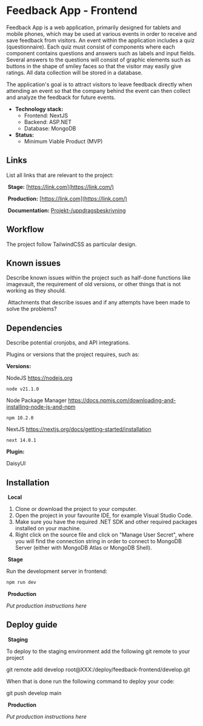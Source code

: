 # Feedback App - Frontend

Feedback App is a web application, primarily designed for tablets and mobile phones, which may be used at various events in order to receive and save feedback from visitors. An event within the application includes a quiz (questionnaire). Each quiz must consist of components where each component contains questions and answers such as labels and input fields. Several answers to the questions will consist of graphic elements such as buttons in the shape of smiley faces so that the visitor may easily give ratings. All data collection will be stored in a database.

The application's goal is to attract visitors to leave feedback directly when attending an event so that the company behind the event can then collect and analyze the feedback for future events.

- **Technology stack:**
  - Frontend: NextJS
  - Backend: ASP.NET
  - Database: MongoDB
- **Status:**
  - Minimum Viable Product (MVP)

## Links

List all links that are relevant to the project:

 **Stage:** [https://link.com](https://link.com/)

 **Production:** [https://link.com](https://link.com/)

 **Documentation:** [Projekt-/uppdragsbeskrivning](https://docs.google.com/document/d/19zAO1PriTVxl6i7iD281WbNL0A0IVfryblzyXN0gTjU/edit?usp=sharing)

## Workflow

The project follow TailwindCSS as particular design.

## Known issues

Describe known issues within the project such as half-done functions like imagevault, the requirement of old versions, or other things that is not working as they should.

 Attachments that describe issues and if any attempts have been made to solve the problems?

## Dependencies

Describe potential cronjobs, and API integrations.

Plugins or versions that the project requires, such as:

**Versions:**

NodeJS
https://nodejs.org

    node v21.1.0

Node Package Manager
https://docs.npmjs.com/downloading-and-installing-node-js-and-npm

    npm 10.2.0

NextJS
https://nextjs.org/docs/getting-started/installation

    next 14.0.1

**Plugin:**

DaisyUI

## Installation

 **Local**

1. Clone or download the project to your computer.
2. Open the project in your favourite IDE, for example Visual Studio Code.
3. Make sure you have the required .NET SDK and other required packages installed on your machine.
4. Right click on the source file and click on "Manage User Secret", where you will find the connection string in order to connect to MongoDB Server (either with MongoDB Atlas or MongoDB Shell).

 **Stage**

Run the development server in frontend:

```bash
npm run dev
```

 **Production**

_Put production instructions here_

## Deploy guide

 **Staging**

To deploy to the staging environment add the following git remote to your project

git remote add develop root@XXX:/deploy/feedback-frontend/develop.git

When that is done run the following command to deploy your code:

git push develop main

 **Production**

_Put production instructions here_
